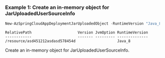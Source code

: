 ### Example 1: Create an in-memory object for JarUploadedUserSourceInfo
```powershell
New-AzSpringCloudAppDeploymentJarUploadedObject -RuntimeVersion "Java_8"
```

```output
RelativePath                     Version JvmOption RuntimeVersion
------------                     ------- --------- --------------
/resource/asd451212asdasd578454d                   Java_8
```

Create an in-memory object for JarUploadedUserSourceInfo.